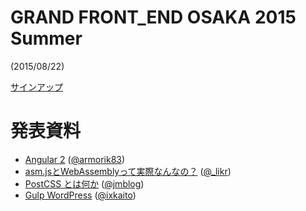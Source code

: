 # GRAND FRONT_END OSAKA 2015 Summer

(2015/08/22)

[サインアップ](http://kfug.connpass.com/event/16891/)

# 発表資料
 - [Angular 2](https://speakerdeck.com/armorik83/angular-2-at-grand-frontend-osaka-2015-summer) ([@armorik83](https://github.com/armorik83))
 - [asm.jsとWebAssemblyって実際なんなの？](http://www.slideshare.net/likr/asmjswebassembly) ([@_likr](https://twitter.com/_likr))
 - [PostCSS とは何か](https://speakerdeck.com/jmblog/postcss-tohahe-ka) ([@jmblog](https://github.com/jmblog/))
 - [Gulp WordPress](http://www.slideshare.net/kaitokoga9/gulp-wordpress-grandfrontendosaka-2015-summer) ([@ixkaito](https://github.com/ixkaito))
